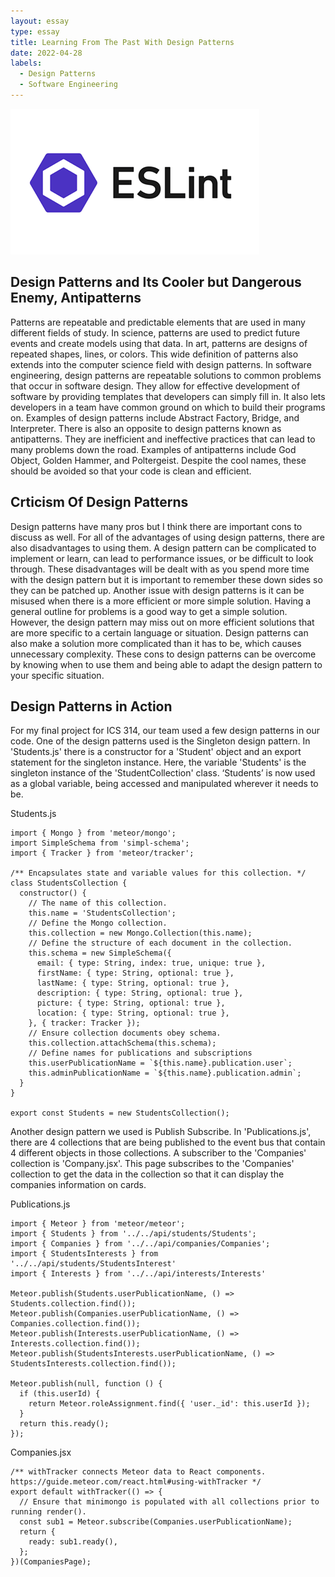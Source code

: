 ```yaml
---
layout: essay
type: essay
title: Learning From The Past With Design Patterns
date: 2022-04-28
labels:
  - Design Patterns
  - Software Engineering
---
```


<img class="ui large image" src="../images/eslintlogo.png">

## Design Patterns and Its Cooler but Dangerous Enemy, Antipatterns

Patterns are repeatable and predictable elements that are used in many different fields of study. In science, patterns are used to predict future events and create models using that data. In art, patterns are designs of repeated shapes, lines, or colors. This wide definition of patterns also extends into the computer science field with design patterns. In software engineering, design patterns are repeatable solutions to common problems that occur in software design. They allow for effective development of software by providing templates that developers can simply fill in. It also lets developers in a team have common ground on which to build their programs on. Examples of design patterns include Abstract Factory, Bridge, and Interpreter. There is also an opposite to design patterns known as antipatterns. They are inefficient and ineffective practices that can lead to many problems down the road. Examples of antipatterns include God Object, Golden Hammer, and Poltergeist. Despite the cool names, these should be avoided so that your code is clean and efficient. 

## Crticism Of Design Patterns

Design patterns have many pros but I think there are important cons to discuss as well. For all of the advantages of using design patterns, there are also disadvantages to using them. A design pattern can be complicated to implement or learn, can lead to performance issues, or be difficult to look through. These disadvantages will be dealt with as you spend more time with the design pattern but it is important to remember these down sides so they can be patched up. Another issue with design patterns is it can be misused when there is a more efficient or more simple solution. Having a general outline for problems is a good way to get a simple solution. However, the design pattern may miss out on more efficient solutions that are more specific to a certain language or situation. Design patterns can also make a solution more complicated than it has to be, which causes unnecessary complexity. These cons to design patterns can be overcome by knowing when to use them and being able to adapt the design pattern to your specific situation. 

## Design Patterns in Action

For my final project for ICS 314, our team used a few design patterns in our code. One of the design patterns used is the Singleton design pattern. In 'Students.js' there is a constructor for a 'Student' object and an export statement for the singleton instance. Here, the variable 'Students' is the singleton instance of the 'StudentCollection' class. ‘Students’ is now used as a global variable, being accessed and manipulated wherever it needs to be.

Students.js
```
import { Mongo } from 'meteor/mongo';
import SimpleSchema from 'simpl-schema';
import { Tracker } from 'meteor/tracker';

/** Encapsulates state and variable values for this collection. */
class StudentsCollection {
  constructor() {
    // The name of this collection.
    this.name = 'StudentsCollection';
    // Define the Mongo collection.
    this.collection = new Mongo.Collection(this.name);
    // Define the structure of each document in the collection.
    this.schema = new SimpleSchema({
      email: { type: String, index: true, unique: true },
      firstName: { type: String, optional: true },
      lastName: { type: String, optional: true },
      description: { type: String, optional: true },
      picture: { type: String, optional: true },
      location: { type: String, optional: true },
    }, { tracker: Tracker });
    // Ensure collection documents obey schema.
    this.collection.attachSchema(this.schema);
    // Define names for publications and subscriptions
    this.userPublicationName = `${this.name}.publication.user`;
    this.adminPublicationName = `${this.name}.publication.admin`;
  }
}

export const Students = new StudentsCollection();
```

Another design pattern we used is Publish Subscribe. In 'Publications.js', there are 4 collections that are being published to the event bus that contain 4 different objects in those collections. A subscriber to the 'Companies' collection is 'Company.jsx'. This page subscribes to the 'Companies' collection to get the data in the collection so that it can display the companies information on cards.

Publications.js
```
import { Meteor } from 'meteor/meteor';
import { Students } from '../../api/students/Students';
import { Companies } from '../../api/companies/Companies';
import { StudentsInterests } from '../../api/students/StudentsInterest'
import { Interests } from '../../api/interests/Interests'

Meteor.publish(Students.userPublicationName, () => Students.collection.find());
Meteor.publish(Companies.userPublicationName, () => Companies.collection.find());
Meteor.publish(Interests.userPublicationName, () => Interests.collection.find());
Meteor.publish(StudentsInterests.userPublicationName, () => StudentsInterests.collection.find());

Meteor.publish(null, function () {
  if (this.userId) {
    return Meteor.roleAssignment.find({ 'user._id': this.userId });
  }
  return this.ready();
});
```

Companies.jsx
```
/** withTracker connects Meteor data to React components. https://guide.meteor.com/react.html#using-withTracker */
export default withTracker(() => {
  // Ensure that minimongo is populated with all collections prior to running render().
  const sub1 = Meteor.subscribe(Companies.userPublicationName);
  return {
    ready: sub1.ready(),
  };
})(CompaniesPage);
```
